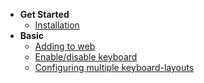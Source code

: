 <!-- docs/_sidebar.md -->

-   **Get Started**
    -   [Installation](/installation)
-   **Basic**
    -   [Adding to web](/add_to_web)
    -   [Enable/disable keyboard](/enable_disable)
    -   [Configuring multiple keyboard-layouts](/multiple_layout)
